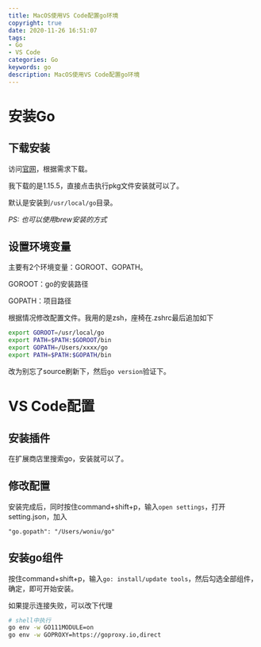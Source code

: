 ```yaml
---
title: MacOS使用VS Code配置go环境
copyright: true
date: 2020-11-26 16:51:07
tags: 
- Go
- VS Code
categories: Go
keywords: go
description: MacOS使用VS Code配置go环境
---
```


# 安装Go

## 下载安装

访问[官网](https://golang.org/dl/)，根据需求下载。

我下载的是1.15.5，直接点击执行pkg文件安装就可以了。

默认是安装到`/usr/local/go`目录。

*PS: 也可以使用brew安装的方式*

## 设置环境变量

主要有2个环境变量：GOROOT、GOPATH。

GOROOT：go的安装路径

GOPATH：项目路径

根据情况修改配置文件。我用的是zsh，座椅在.zshrc最后追加如下

```bash
export GOROOT=/usr/local/go
export PATH=$PATH:$GOROOT/bin
export GOPATH=/Users/xxxx/go
export PATH=$PATH:$GOPATH/bin
```

改为别忘了source刷新下，然后`go version`验证下。

# VS Code配置

## 安装插件

在扩展商店里搜索go，安装就可以了。

## 修改配置

安装完成后，同时按住command+shift+p，输入`open settings`，打开setting.json，加入

`"go.gopath": "/Users/woniu/go"`

## 安装go组件

按住command+shift+p，输入`go: install/update tools`，然后勾选全部组件，确定，即可开始安装。

如果提示连接失败，可以改下代理

```bash
# shell中执行
go env -w GO111MODULE=on
go env -w GOPROXY=https://goproxy.io,direct
```

